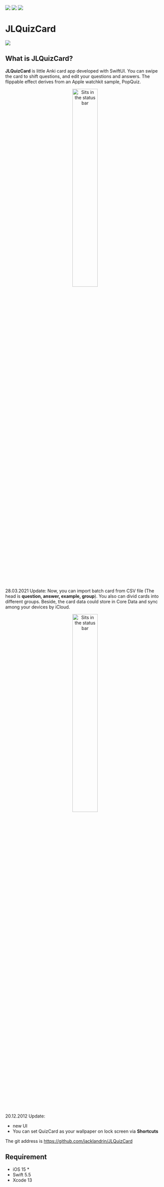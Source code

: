 ![](https://img.shields.io/badge/UI-SwiftUI-blue) ![](https://img.shields.io/badge/License-MIT-orange)  ![](https://img.shields.io/badge/Automation-Shortcuts-purple)
# JLQuizCard
![](http://www.jacklandrin.com/wp-content/uploads/2021/12/quiz_card_180.png)
## What is JLQuizCard?
**JLQuizCard** is little Anki card app developed with SwiftUI. You can swipe the card to shift questions, and edit your questions and answers. The flippable effect derives from an Apple watchkit sample, PopQuiz. 
<p align="center">
<img alt="Sits in the status bar" src="https://www.jacklandrin.com/wp-content/uploads/2021/12/quizcard_main.png" width="40%" align="center" />
</p>

28.03.2021 Update:
Now, you can import batch card from CSV file (The head is **question, answer, example, group**). You also can divid cards into different groups. Beside, the card data could store in Core Data and sync among your devices by iCloud.

<p align="center">
<img alt="Sits in the status bar" src="https://www.jacklandrin.com/wp-content/uploads/2021/12/quizcard_wallpaper.png" width="40%" align="center" />
</p>

20.12.2012 Update:
* new UI
* You can set QuizCard as your wallpaper on lock screen via **Shortcuts**

The git address is <https://github.com/jacklandrin/JLQuizCard>
## Requirement
* iOS 15 *
* Swift 5.5
* Xcode 13